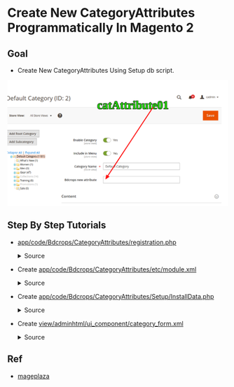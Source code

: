 #  Create New CategoryAttributes Programmatically In Magento 2


## Goal
- Create New CategoryAttributes Using Setup db script.

![](docs/catAtrribute01.png)


## Step By Step Tutorials

- [app/code/Bdcrops/CategoryAttributes/registration.php](registration.php)

    <details><summary>Source</summary>

      ```
      <?php
          \Magento\Framework\Component\ComponentRegistrar::register(
              \Magento\Framework\Component\ComponentRegistrar::MODULE,
              'Bdcrops_CategoryAttributes',
              __DIR__
          );
      ```
    </details>


- Create [app/code/Bdcrops/CategoryAttributes/etc/module.xml](etc/module.xml)

  <details><summary>Source</summary>

      ```
      <?xml version="1.0"?>
      <config xmlns:xsi="http://www.w3.org/2001/XMLSchema-instance" xsi:noNamespaceSchemaLocation="urn:magento:framework:Module/etc/module.xsd">
      <module name="Bdcrops_CategoryAttributes" setup_version="1.0.0"/>
      </config>

      ```
  </details>

- Create [app/code/Bdcrops/CategoryAttributes/Setup/InstallData.php](Setup/InstallData.php)

  <details><summary>Source</summary>

      ```
      <?php
      namespace Bdcrops\CustomerAttribute\Setup;

      use Magento\Framework\Setup\InstallDataInterface;
      use Magento\Framework\Setup\ModuleContextInterface;
      use Magento\Framework\Setup\ModuleDataSetupInterface;
      use Magento\Eav\Setup\EavSetupFactory;

      class InstallData implements InstallDataInterface
      {

      	private $eavSetupFactory;

      	public function __construct(EavSetupFactory $eavSetupFactory)
      	{
      		$this->eavSetupFactory = $eavSetupFactory;
      	}

      	public function install(
      		ModuleDataSetupInterface $setup,
      		ModuleContextInterface $context
      	)
      	{
      		$eavSetup = $this->eavSetupFactory->create(['setup' => $setup]);

      		$eavSetup->addAttribute(
      			\Magento\Catalog\Model\Category::ENTITY,
      			'bdc_new_attribute',
      			[
      				'type'         => 'varchar',
      				'label'        => 'Bdcrops Attribute',
      				'input'        => 'text',
      				'sort_order'   => 100,
      				'source'       => '',
      				'global'       => 1,
      				'visible'      => true,
      				'required'     => false,
      				'user_defined' => false,
      				'default'      => null,
      				'group'        => '',
      				'backend'      => ''
      			]
      		);
      	}
      }
      ```
  </details>

- Create [view/adminhtml/ui_component/category_form.xml](view/adminhtml/ui_component/category_form.xml)

  <details><summary>Source</summary>

      ```
      <?xml version="1.0" ?>
      <form xmlns:xsi="http://www.w3.org/2001/XMLSchema-instance" xsi:noNamespaceSchemaLocation="urn:magento:module:Magento_Ui:etc/ui_configuration.xsd">
          <fieldset name="general">
              <field name="bdc_new_attribute">
                  <argument name="data" xsi:type="array">
                      <item name="config" xsi:type="array">
                          <item name="required" xsi:type="boolean">false</item>
                          <item name="validation" xsi:type="array">
                              <item name="required-entry" xsi:type="boolean">false</item>
                          </item>
                          <item name="sortOrder" xsi:type="number">333</item>
                          <item name="dataType" xsi:type="string">string</item>
                          <item name="formElement" xsi:type="string">input</item>
                          <item name="label" translate="true" xsi:type="string">Bdcrops new attribute</item>
                      </item>
                  </argument>
              </field>
          </fieldset>
      </form>


      ```
  </details>


## Ref

- [mageplaza](https://www.mageplaza.com/devdocs/magento-2-category-attributes-programmatically/)
